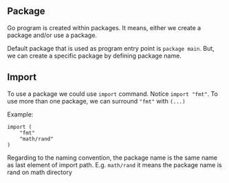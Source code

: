 ## Package
Go program is created within packages. It means, either we create a package and/or use a package.

Default package that is used as program entry point is `package main`. But, we can create a specific package by defining package name.

## Import
To use a package we could use `import` command. Notice `import "fmt"`. To use more than one package, we can surround `"fmt"` with `(...)`

Example:

```
import (
    "fmt"
    "math/rand"
)
```

Regarding to the naming convention, the package name is the same name as last element of import path. E.g. `math/rand` it means the package name is rand on math directory
